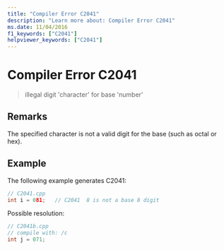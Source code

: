 ```yaml
---
title: "Compiler Error C2041"
description: "Learn more about: Compiler Error C2041"
ms.date: 11/04/2016
f1_keywords: ["C2041"]
helpviewer_keywords: ["C2041"]
---
```

# Compiler Error C2041

> illegal digit 'character' for base 'number'

## Remarks

The specified character is not a valid digit for the base (such as octal or hex).

## Example

The following example generates C2041:

```cpp
// C2041.cpp
int i = 081;   // C2041  8 is not a base 8 digit
```

Possible resolution:

```cpp
// C2041b.cpp
// compile with: /c
int j = 071;
```
